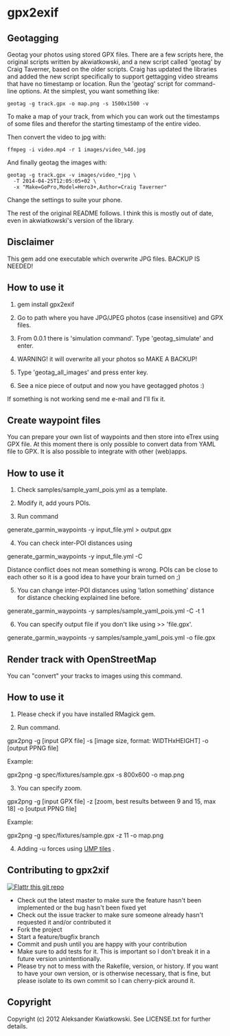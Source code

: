 gpx2exif
=======

Geotagging
----------

Geotag your photos using stored GPX files. There are a few scripts here, the
original scripts written by akwiatkowski, and a new script called 'geotag'
by Craig Taverner, based on the older scripts.  Craig has updated the
libraries and added the new script specifically to support gettagging video
streams that have no timestamp or location.  Run the 'geotag' script for
command-line options.  At the simplest, you want something like:

    geotag -g track.gpx -o map.png -s 1500x1500 -v

To make a map of your track, from which you can work out the timestamps of some files and therefor the starting timestamp of the entire video.

Then convert the video to jpg with:

    ffmpeg -i video.mp4 -r 1 images/video_%4d.jpg

And finally geotag the images with:

    geotag -g track.gpx -v images/video_*jpg \
      -T 2014-04-25T12:05:05+02 \
      -x "Make=GoPro,Model=Hero3+,Author=Craig Taverner"

Change the settings to suite your phone.

The rest of the original README follows. I think this is mostly out of date,
even in akwiatkowski's version of the library.

Disclaimer
----------

This gem add one executable which overwrite JPG files. BACKUP IS NEEDED!


How to use it
-------------

1. gem install gpx2exif

2. Go to path where you have JPG/JPEG photos (case insensitive) and GPX files.

3. From 0.0.1 there is 'simulation command'. Type 'geotag_simulate' and enter.

4. WARNING! it will overwrite all your photos so MAKE A BACKUP!

5. Type 'geotag_all_images' and press enter key.

6. See a nice piece of output and now you have geotagged photos :)


If something is not working send me e-mail and I'll fix it.


Create waypoint files
---------------------

You can prepare your own list of waypoints and then store into eTrex using GPX file. At this moment there is
only possible to convert data from YAML file to GPX. It is also possible to integrate with other (web)apps.

How to use it
-------------

1. Check samples/sample_yaml_pois.yml as a template.

2. Modify it, add yours POIs.

3. Run command

  generate_garmin_waypoints -y input_file.yml > output.gpx

4. You can check inter-POI distances using

  generate_garmin_waypoints -y input_file.yml -C

   Distance conflict does not mean something is wrong. POIs can be close to each other so it
   is a good idea to have your brain turned on ;)

5. You can change inter-POI distances using 'latlon something' distance for distance checking
   explained line before.

  generate_garmin_waypoints -y samples/sample_yaml_pois.yml -C -t 1

6. You can specify output file if you don't like using >> 'file.gpx'.

  generate_garmin_waypoints -y samples/sample_yaml_pois.yml -o file.gpx


Render track with OpenStreetMap
---------------------

You can "convert" your tracks to images using this command.

How to use it
-------------

1. Please check if you have installed RMagick gem.

2. Run command.

  gpx2png -g [input GPX file] -s [image size, format: WIDTHxHEIGHT] -o [output PPNG file]

  Example:

  gpx2png -g spec/fixtures/sample.gpx -s 800x600 -o map.png

3. You can specify zoom.

  gpx2png -g [input GPX file] -z [zoom, best results between 9 and 15, max 18] -o [output PPNG file]

  Example:

  gpx2png -g spec/fixtures/sample.gpx -z 11 -o map.png

4. Adding -u forces using [UMP tiles](http://ump.waw.pl/) .


Contributing to gpx2xif
-------------------------------

[![Flattr this git repo](http://api.flattr.com/button/flattr-badge-large.png)](https://flattr.com/submit/auto?user_id=bobik314&url=https://github.com/akwiatkowski/gpx2xif&title=gpx2xif&language=en_GB&tags=github&category=software)

* Check out the latest master to make sure the feature hasn't been implemented or the bug hasn't been fixed yet
* Check out the issue tracker to make sure someone already hasn't requested it and/or contributed it
* Fork the project
* Start a feature/bugfix branch
* Commit and push until you are happy with your contribution
* Make sure to add tests for it. This is important so I don't break it in a future version unintentionally.
* Please try not to mess with the Rakefile, version, or history. If you want to have your own version, or is otherwise necessary, that is fine, but please isolate to its own commit so I can cherry-pick around it.


Copyright
---------

Copyright (c) 2012 Aleksander Kwiatkowski. See LICENSE.txt for
further details.

